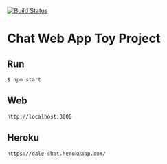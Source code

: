 [![Build Status](https://travis-ci.org/DaleSeo/chat.svg?branch=travis3)](https://travis-ci.org/DaleSeo/chat)

# Chat Web App Toy Project

## Run

```
$ npm start
```

## Web
```
http://localhost:3000
```

## Heroku
```
https://dale-chat.herokuapp.com/
```